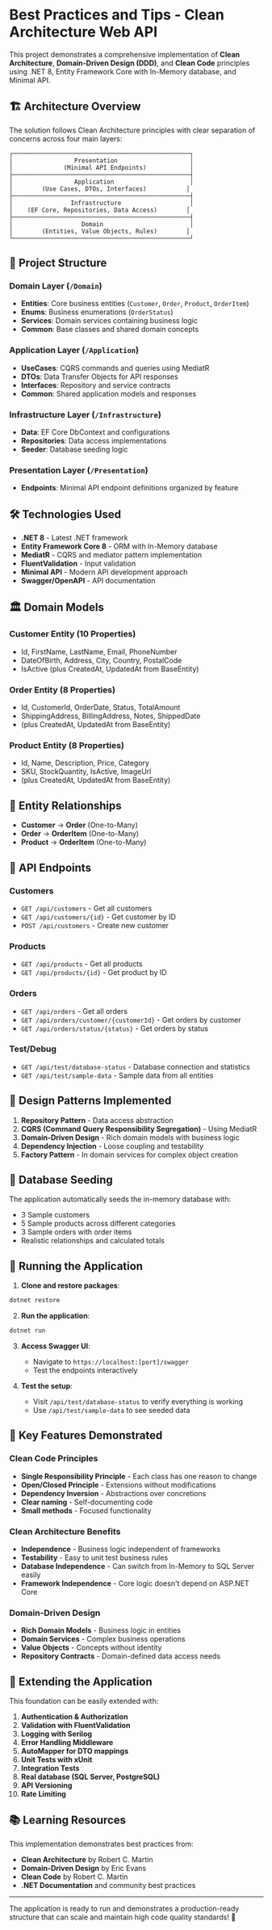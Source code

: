 # Best Practices and Tips - Clean Architecture Web API

This project demonstrates a comprehensive implementation of **Clean Architecture**, **Domain-Driven Design (DDD)**, and **Clean Code** principles using .NET 8, Entity Framework Core with In-Memory database, and Minimal API.

## 🏗️ Architecture Overview

The solution follows Clean Architecture principles with clear separation of concerns across four main layers:

```
┌─────────────────────────────────────────────────┐
│                 Presentation                    │
│              (Minimal API Endpoints)            │
├─────────────────────────────────────────────────┤
│                 Application                     │
│        (Use Cases, DTOs, Interfaces)           │
├─────────────────────────────────────────────────┤
│                Infrastructure                   │
│    (EF Core, Repositories, Data Access)        │
├─────────────────────────────────────────────────┤
│                   Domain                        │
│        (Entities, Value Objects, Rules)        │
└─────────────────────────────────────────────────┘
```

## 📁 Project Structure

### Domain Layer (`/Domain`)
- **Entities**: Core business entities (`Customer`, `Order`, `Product`, `OrderItem`)
- **Enums**: Business enumerations (`OrderStatus`)
- **Services**: Domain services containing business logic
- **Common**: Base classes and shared domain concepts

### Application Layer (`/Application`)
- **UseCases**: CQRS commands and queries using MediatR
- **DTOs**: Data Transfer Objects for API responses
- **Interfaces**: Repository and service contracts
- **Common**: Shared application models and responses

### Infrastructure Layer (`/Infrastructure`)
- **Data**: EF Core DbContext and configurations
- **Repositories**: Data access implementations
- **Seeder**: Database seeding logic

### Presentation Layer (`/Presentation`)
- **Endpoints**: Minimal API endpoint definitions organized by feature

## 🛠️ Technologies Used

- **.NET 8** - Latest .NET framework
- **Entity Framework Core 8** - ORM with In-Memory database
- **MediatR** - CQRS and mediator pattern implementation
- **FluentValidation** - Input validation
- **Minimal API** - Modern API development approach
- **Swagger/OpenAPI** - API documentation

## 🏛️ Domain Models

### Customer Entity (10 Properties)
- Id, FirstName, LastName, Email, PhoneNumber
- DateOfBirth, Address, City, Country, PostalCode
- IsActive (plus CreatedAt, UpdatedAt from BaseEntity)

### Order Entity (8 Properties)
- Id, CustomerId, OrderDate, Status, TotalAmount
- ShippingAddress, BillingAddress, Notes, ShippedDate
- (plus CreatedAt, UpdatedAt from BaseEntity)

### Product Entity (8 Properties)
- Id, Name, Description, Price, Category
- SKU, StockQuantity, IsActive, ImageUrl
- (plus CreatedAt, UpdatedAt from BaseEntity)

## 🔗 Entity Relationships

- **Customer** → **Order** (One-to-Many)
- **Order** → **OrderItem** (One-to-Many)
- **Product** → **OrderItem** (One-to-Many)

## 🚀 API Endpoints

### Customers
- `GET /api/customers` - Get all customers
- `GET /api/customers/{id}` - Get customer by ID
- `POST /api/customers` - Create new customer

### Products
- `GET /api/products` - Get all products
- `GET /api/products/{id}` - Get product by ID

### Orders
- `GET /api/orders` - Get all orders
- `GET /api/orders/customer/{customerId}` - Get orders by customer
- `GET /api/orders/status/{status}` - Get orders by status

### Test/Debug
- `GET /api/test/database-status` - Database connection and statistics
- `GET /api/test/sample-data` - Sample data from all entities

## 🎯 Design Patterns Implemented

1. **Repository Pattern** - Data access abstraction
2. **CQRS (Command Query Responsibility Segregation)** - Using MediatR
3. **Domain-Driven Design** - Rich domain models with business logic
4. **Dependency Injection** - Loose coupling and testability
5. **Factory Pattern** - In domain services for complex object creation

## 💾 Database Seeding

The application automatically seeds the in-memory database with:
- 3 Sample customers
- 5 Sample products across different categories
- 3 Sample orders with order items
- Realistic relationships and calculated totals

## 🏃 Running the Application

1. **Clone and restore packages**:
```bash
dotnet restore
```

2. **Run the application**:
```bash
dotnet run
```

3. **Access Swagger UI**:
   - Navigate to `https://localhost:[port]/swagger`
   - Test the endpoints interactively

4. **Test the setup**:
   - Visit `/api/test/database-status` to verify everything is working
   - Use `/api/test/sample-data` to see seeded data

## 🧪 Key Features Demonstrated

### Clean Code Principles
- **Single Responsibility Principle** - Each class has one reason to change
- **Open/Closed Principle** - Extensions without modifications
- **Dependency Inversion** - Abstractions over concretions
- **Clear naming** - Self-documenting code
- **Small methods** - Focused functionality

### Clean Architecture Benefits
- **Independence** - Business logic independent of frameworks
- **Testability** - Easy to unit test business rules
- **Database Independence** - Can switch from In-Memory to SQL Server easily
- **Framework Independence** - Core logic doesn't depend on ASP.NET Core

### Domain-Driven Design
- **Rich Domain Models** - Business logic in entities
- **Domain Services** - Complex business operations
- **Value Objects** - Concepts without identity
- **Repository Contracts** - Domain-defined data access needs

## 🔧 Extending the Application

This foundation can be easily extended with:

1. **Authentication & Authorization**
2. **Validation with FluentValidation**
3. **Logging with Serilog**
4. **Error Handling Middleware**
5. **AutoMapper for DTO mappings**
6. **Unit Tests with xUnit**
7. **Integration Tests**
8. **Real database (SQL Server, PostgreSQL)**
9. **API Versioning**
10. **Rate Limiting**

## 📚 Learning Resources

This implementation demonstrates best practices from:
- **Clean Architecture** by Robert C. Martin
- **Domain-Driven Design** by Eric Evans
- **Clean Code** by Robert C. Martin
- **.NET Documentation** and community best practices

---

The application is ready to run and demonstrates a production-ready structure that can scale and maintain high code quality standards! 🚀
